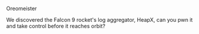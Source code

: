 Oreomeister

We discovered the Falcon 9 rocket's log aggregator, HeapX, can you pwn it and take control before it reaches orbit?
